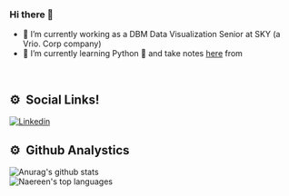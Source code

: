 ### Hi there 👋

- 🔭 I’m currently working as a DBM Data Visualization Senior at SKY (a Vrio. Corp company)
- 🌱 I’m currently learning Python :snake: and take notes [here](https://github.com/edsonirvana/notes/blob/main/python) from


<br>

## <h2> :gear: &nbsp;Social Links!  

[![Linkedin](https://img.shields.io/badge/LinkedIn-0077B5?style=for-the-badge&logo=linkedin&logoColor=white)](https://www.linkedin.com/in/edsonmachadosilva/)  
  
##  <h2> :gear: &nbsp;Github Analystics

  
<!--
**edsonirvana/edsonirvana** is a ✨ _special_ ✨ repository because its `README.md` (this file) appears on your GitHub profile.

Here are some ideas to get you started:

- 🔭 I’m currently working on ...
- 🌱 I’m currently learning ...
- 👯 I’m looking to collaborate on ...
- 🤔 I’m looking for help with ...
- 💬 Ask me about ...
- 📫 How to reach me: ...
- 😄 Pronouns: ...
- ⚡ Fun fact: ...
-->
 
  ![Anurag's github stats](https://github-readme-stats.vercel.app/api?username=edsonirvana&theme=blue-white)
  <br>
  ![Naereen's top languages](https://github-readme-stats.vercel.app/api/top-langs/?username=edsonirvana&theme=blue-white)

